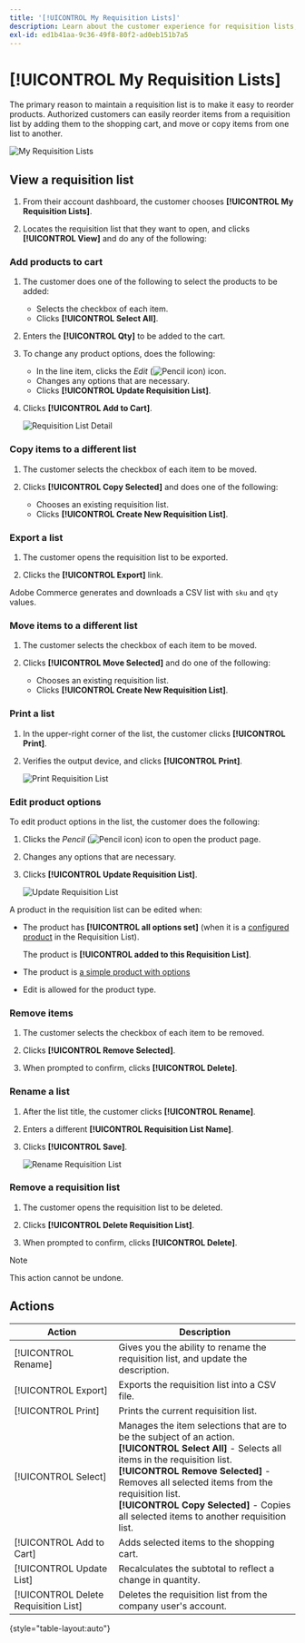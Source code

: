 ```yaml
---
title: '[!UICONTROL My Requisition Lists]'
description: Learn about the customer experience for requisition lists, which is available in their account dashboard.
exl-id: ed1b41aa-9c36-49f8-80f2-ad0eb151b7a5
---
```

# [!UICONTROL My Requisition Lists]

The primary reason to maintain a requisition list is to make it easy to reorder products. Authorized customers can easily reorder items from a requisition list by adding them to the shopping cart, and move or copy items from one list to another.

![My Requisition Lists](./assets/account-dashboard-my-requisition-lists.png)<!-- zoom -->

## View a requisition list

1. From their account dashboard, the customer chooses **[!UICONTROL My Requisition Lists]**.

1. Locates the requisition list that they want to open, and clicks **[!UICONTROL View]** and do any of the following:

### Add products to cart

1. The customer does one of the following to select the products to be added:

   - Selects the checkbox of each item.
   - Clicks **[!UICONTROL Select All]**.

1. Enters the **[!UICONTROL Qty]** to be added to the cart.

1. To change any product options, does the following:

   - In the line item, clicks the _Edit_ (![Pencil icon](../assets/icon-edit-pencil.png)) icon.
   - Changes any options that are necessary.
   - Clicks **[!UICONTROL Update Requisition List]**.

1. Clicks **[!UICONTROL Add to Cart]**.

   ![Requisition List Detail](./assets/requisition-list-view.png)<!-- zoom -->

### Copy items to a different list

1. The customer selects the checkbox of each item to be moved.

1. Clicks **[!UICONTROL Copy Selected]** and does one of the following:

   - Chooses an existing requisition list.
   - Clicks **[!UICONTROL Create New Requisition List]**.

### Export a list

1. The customer opens the requisition list to be exported.

1. Clicks the **[!UICONTROL Export]** link.

Adobe Commerce generates and downloads a CSV list with `sku` and `qty` values.

### Move items to a different list

1. The customer selects the checkbox of each item to be moved.

1. Clicks **[!UICONTROL Move Selected]** and do one of the following:

   - Chooses an existing requisition list.
   - Clicks **[!UICONTROL Create New Requisition List]**.

### Print a list

1. In the upper-right corner of the list, the customer clicks **[!UICONTROL Print]**.

1. Verifies the output device, and clicks **[!UICONTROL Print]**.

   ![Print Requisition List](./assets/requisition-list-print.png)<!-- zoom -->

### Edit product options

To edit product options in the list, the customer does the following:

1. Clicks the _Pencil_ (![Pencil icon](../assets/icon-edit-pencil.png)) icon to open the product page.

1. Changes any options that are necessary.

1. Clicks **[!UICONTROL Update Requisition List]**.

   ![Update Requisition List](./assets/requisition-list-update.png)<!-- zoom -->

A product in the requisition list can be edited when:

- The product has **[!UICONTROL all options set]** (when it is a [configured product](../catalog/product-create-configurable.md) in the Requisition List).

   The product is **[!UICONTROL added to this Requisition List]**.

- The product is [a simple product with options](../catalog/settings-advanced-custom-options.md)

- Edit is allowed for the product type.

### Remove items

1. The customer selects the checkbox of each item to be removed.

1. Clicks **[!UICONTROL Remove Selected]**.

1. When prompted to confirm, clicks **[!UICONTROL Delete]**.

### Rename a list

1. After the list title, the customer clicks **[!UICONTROL Rename]**.

1. Enters a different **[!UICONTROL Requisition List Name]**.

1. Clicks **[!UICONTROL Save]**.

   ![Rename Requisition List](./assets/requisition-list-rename.png)<!-- zoom -->

### Remove a requisition list

1. The customer opens the requisition list to be deleted.

1. Clicks **[!UICONTROL Delete Requisition List]**.

1. When prompted to confirm, clicks **[!UICONTROL Delete]**.

>[!NOTE]
>
>This action cannot be undone.

## Actions

|Action|Description|
|--- |--- |
|[!UICONTROL Rename]|Gives you the ability to rename the requisition list, and update the description.|
|[!UICONTROL Export]|Exports the requisition list into a CSV file. |
|[!UICONTROL Print]|Prints the current requisition list.|
|[!UICONTROL Select]|Manages the item selections that are to be the subject of an action. <br/>**[!UICONTROL Select All]** - Selects all items in the requisition list. <br/>**[!UICONTROL Remove Selected]** - Removes all selected items from the requisition list. <br/>**[!UICONTROL Copy Selected]** - Copies all selected items to another requisition list.|
|[!UICONTROL Add to Cart]|Adds selected items to the shopping cart.|
|[!UICONTROL Update List]|Recalculates the subtotal to reflect a change in quantity.|
|[!UICONTROL Delete Requisition List]|Deletes the requisition list from the company user's account.|

{style="table-layout:auto"}
